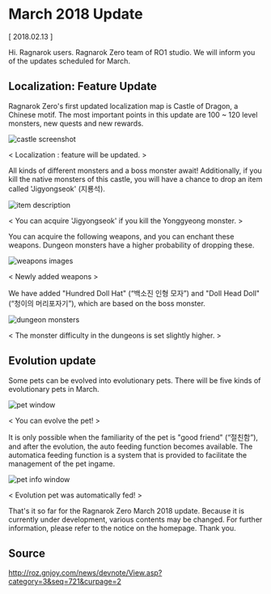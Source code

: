 # March 2018 Update

[ 2018.02.13 ]

Hi. Ragnarok users. Ragnarok Zero team of RO1 studio. We will inform you of the updates scheduled for March.

## Localization: Feature Update

Ragnarok Zero's first updated localization map is Castle of Dragon, a Chinese motif. The most important points in this update are 100 ~ 120 level monsters, new quests and new rewards.

![castle screenshot](http://imgc1.gnjoy.com/ufile/ro/2018/02/13/O3DIODV29EWYT5HZN8W5.png)

< Localization : feature will be updated. >

All kinds of different monsters and a boss monster await! Additionally, if you kill the native monsters of this castle, you will have a chance to drop an item called 'Jigyongseok' (지룡석).

![item description](http://imgc1.gnjoy.com/ufile/ro/2018/02/13/D1IYTQMFAQFPGIOIO3AT.png)

< You can acquire 'Jigyongseok' if you kill the Yonggyeong monster. >

You can acquire the following weapons, and you can enchant these weapons. Dungeon monsters have a higher probability of dropping these.

![weapons images](http://imgc1.gnjoy.com/ufile/ro/2018/02/13/2UH1HWPGFS52UZE5HL58.png)

< Newly added weapons >

We have added "Hundred Doll Hat" (“백소진 인형 모자”) and "Doll Head Doll" (“청이의 머리포자기”), which are based on the boss monster.

![dungeon monsters](http://imgc1.gnjoy.com/ufile/ro/2018/02/13/07TS6ZWK21SVCOQSIPAK.png)

< The monster difficulty in the dungeons is set slightly higher. >

## Evolution update

Some pets can be evolved into evolutionary pets. There will be five kinds of evolutionary pets in March.

![pet window](http://imgc1.gnjoy.com/ufile/ro/2018/02/13/O6Y8ACNX3DBNY1XCJKO7.png)

< You can evolve the pet! >

It is only possible when the familiarity of the pet is "good friend" (“절친함”), and after the evolution, the auto feeding function becomes available. The automatica feeding function is a system that is provided to facilitate the management of the pet ingame.

![pet info window](http://imgc1.gnjoy.com/ufile/ro/2018/02/13/ERSWQL67IG8L3PR8KCYJ.png)

< Evolution pet was automatically fed! >

That's it so far for the Ragnarok Zero March 2018 update. Because it is currently under development, various contents may be changed. For further information, please refer to the notice on the homepage. Thank you.

## Source
http://roz.gnjoy.com/news/devnote/View.asp?category=3&seq=721&curpage=2